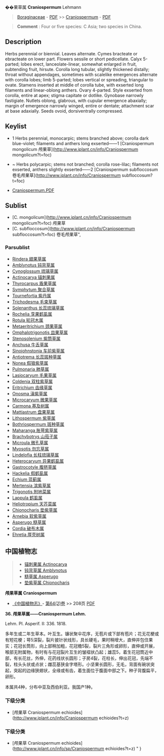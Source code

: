 
��果草属 **Craniospermum** Lehmann

> [Boraginaceae](http://www.iplant.cn/info/Boraginaceae?t=foc) - [PDF](http://www.iplant.cn/foc/pdf/Boraginaceae.pdf) >> [Craniospermum](http://www.iplant.cn/info/Craniospermum?t=foc) - [PDF](http://www.iplant.cn/foc/pdf/Craniospermum.pdf)

> **Comment** : 
> Four or five species: C Asia; two species in China.

## Description

Herbs perennial or biennial. Leaves alternate. Cymes bracteate or ebracteate on lower part. Flowers sessile or short pedicellate. Calyx 5-parted; lobes erect, lanceolate-linear, somewhat enlarged in fruit, subtending fruit, hirsute. Corolla long tubular, slightly thickened distally; throat without appendages, sometimes with scalelike emergences alternate with corolla lobes; limb 5-parted; lobes vertical or spreading, triangular to ovate. Stamens inserted at middle of corolla tube, with exserted long filaments and linear-oblong anthers. Ovary 4-parted. Style exserted from corolla, entire at apex; stigma capitate or dotlike. Gynobase narrowly fastigiate. Nutlets oblong, glabrous, with cupular emergence abaxially; margin of emergence narrowly winged, entire or dentate; attachment scar at base adaxially. Seeds ovoid, dorsiventrally compressed.

## Keylist

* 1 Herbs perennial, monocarpic; stems branched above; corolla dark blue-violet; filaments and anthers long exserted——1  [Craniospermum mongolicum 颅果草](http://www.iplant.cn/info/Craniospermum mongolicum?t=foc)
* ~ Herbs polycarpic; stems not branched; corolla rose-lilac; filaments not exserted, anthers slightly exserted——2  [Craniospermum subfloccosum 卷毛颅果草](http://www.iplant.cn/info/Craniospermum subfloccosum?t=foc)

* [Craniospermum.PDF](http://www.iplant.cn/foc/pdf/Craniospermum.pdf)

## Sublist

* [C.  mongolicum](http://www.iplant.cn/info/Craniospermum mongolicum?t=foc)
 颅果草
* [C.  subfloccosum](http://www.iplant.cn/info/Craniospermum subfloccosum?t=foc) 卷毛颅果草",

### Parsublist

* [Rindera  翅果草属](http://www.iplant.cn/info/Rindera?t=foc)
* [Amblynotus  钝背草属](http://www.iplant.cn/info/Amblynotus?t=foc)
* [Cynoglossum  琉璃草属](http://www.iplant.cn/info/Cynoglossum?t=foc)
* [Actinocarya  锚刺果属](Actinocarya-锚刺果属.md)
* [Thyrocarpus  盾果草属](http://www.iplant.cn/info/Thyrocarpus?t=foc)
* [Symphytum  聚合草属](http://www.iplant.cn/info/Symphytum?t=foc)
* [Tournefortia  紫丹属](http://www.iplant.cn/info/Tournefortia?t=foc)
* [Trichodesma  毛束草属](http://www.iplant.cn/info/Trichodesma?t=foc)
* [Solenanthus  长蕊琉璃草属](http://www.iplant.cn/info/Solenanthus?t=foc)
* [Rochelia  孪果鹤虱属](http://www.iplant.cn/info/Rochelia?t=foc)
* [Rotula  轮冠木属](http://www.iplant.cn/info/Rotula?t=foc)
* [Metaeritrichium  颈果草属](http://www.iplant.cn/info/Metaeritrichium?t=foc)
* [Omphalotrigonotis  皿果草属](http://www.iplant.cn/info/Omphalotrigonotis?t=foc)
* [Stenosolenium  紫筒草属](http://www.iplant.cn/info/Stenosolenium?t=foc)
* [Anchusa  牛舌草属](http://www.iplant.cn/info/Anchusa?t=foc)
* [Sinojohnstonia  车前紫草属](http://www.iplant.cn/info/Sinojohnstonia?t=foc)
* [Antiotrema  长蕊斑种草属](http://www.iplant.cn/info/Antiotrema?t=foc)
* [Nonea  假狼紫草属](http://www.iplant.cn/info/Nonea?t=foc)
* [Pulmonaria  肺草属](http://www.iplant.cn/info/Pulmonaria?t=foc)
* [Lasiocaryum  毛果草属](http://www.iplant.cn/info/Lasiocaryum?t=foc)
* [Coldenia  双柱紫草属](http://www.iplant.cn/info/Coldenia?t=foc)
* [Eritrichium  齿缘草属](http://www.iplant.cn/info/Eritrichium?t=foc)
* [Onosma  滇紫草属](http://www.iplant.cn/info/Onosma?t=foc)
* [Microcaryum  微果草属](http://www.iplant.cn/info/Microcaryum?t=foc)
* [Carmona  基及树属](http://www.iplant.cn/info/Carmona?t=foc)
* [Mattiastrum  盘果草属](http://www.iplant.cn/info/Mattiastrum?t=foc)
* [Lithospermum  紫草属](http://www.iplant.cn/info/Lithospermum?t=foc)
* [Bothriospermum  斑种草属](http://www.iplant.cn/info/Bothriospermum?t=foc)
* [Maharanga  胀萼紫草属](http://www.iplant.cn/info/Maharanga?t=foc)
* [Brachybotrys  山茄子属](http://www.iplant.cn/info/Brachybotrys?t=foc)
* [Microula  微孔草属](http://www.iplant.cn/info/Microula?t=foc)
* [Myosotis  勿忘草属](http://www.iplant.cn/info/Myosotis?t=foc)
* [Lindelofia  长柱琉璃草属](http://www.iplant.cn/info/Lindelofia?t=foc)
* [Heterocaryum  异果鹤虱属](http://www.iplant.cn/info/Heterocaryum?t=foc)
* [Gastrocotyle  腹脐草属](http://www.iplant.cn/info/Gastrocotyle?t=foc)
* [Hackelia  假鹤虱属](http://www.iplant.cn/info/Hackelia?t=foc)
* [Echium  蓝蓟属](http://www.iplant.cn/info/Echium?t=foc)
* [Mertensia  滨紫草属](http://www.iplant.cn/info/Mertensia?t=foc)
* [Trigonotis  附地菜属](http://www.iplant.cn/info/Trigonotis?t=foc)
* [Lappula  鹤虱属](http://www.iplant.cn/info/Lappula?t=foc)
* [Heliotropium  天芥菜属](http://www.iplant.cn/info/Heliotropium?t=foc)
* [Chionocharis  垫紫草属](http://www.iplant.cn/info/Chionocharis?t=foc)
* [Arnebia  软紫草属](http://www.iplant.cn/info/Arnebia?t=foc)
* [Asperugo  糙草属](http://www.iplant.cn/info/Asperugo?t=foc)
* [Cordia  破布木属](http://www.iplant.cn/info/Cordia?t=foc)
* [Ehretia  厚壳树属](http://www.iplant.cn/info/Ehretia?t=foc)

## 中国植物志

> * [锚刺果属  Actinocarya](Actinocarya-锚刺果属.md)
> * [钝背草属  Amblynotus](Amblynotus-钝背草属.md)
> * [糙草属  Asperugo](Asperugo-糙草属.md)
> * [垫紫草属  Chionocharis](Chionocharis-垫紫草属.md)

**颅果草属 Craniospermum**

* [《中国植物志》](http://www.iplant.cn/frps)- [第64(2)卷](http://www.iplant.cn/frps/vol/64(2)) >> 208页 [PDF](http://www.iplant.cn/frps/pdf/64(2)/208y.pdf)

**36. 颅果草属——Craniospermum Lehm.**

Lehm. Pl. Asperif. II: 336. 1818.

多年生或二年生草本。叶互生。镰状聚伞花序，无苞片或下部有苞片；花无花梗或有短花梗；萼5深裂，裂片披针状线形，具长硬毛，果时稍增大，直伸并包住果实；花冠长筒形，向上部稍加粗，花冠檐5裂，裂片三角形或卵形，直伸或开展，喉部无附属物，有时有与花冠裂片互生的皱褶状凸起；雄蕊5，着生花冠筒近中部，有长花丝，外伸，花药线状长圆形；子房4裂，花柱长，伸出花冠，先端不裂，柱头头状或点状；雌蕊基狭金字塔形。小坚果长圆形，无毛，背面有碗状突起，突起的边缘狭翅状，全缘或有齿，着生面位于腹面中部之下。种子背腹扁平，卵形。

本属共4种，分布中亚及西伯利亚。我国产1种。

### 下级分类
* [颅果草  Craniospermum echioides](http://www.iplant.cn/info/Craniospermum echioides?t=z)

### 下级分类
* [颅果草  Craniospermum echioides](http://www.iplant.cn/info/sp/Craniospermum echioides?t=z)
"
}